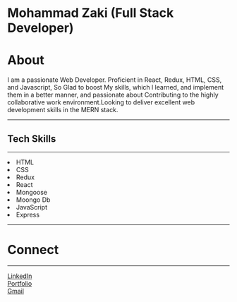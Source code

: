   <h1>Mohammad Zaki (Full Stack Developer)</h1>
   <h1>About</h1>
   
   <p>I am a passionate Web Developer. Proficient in React, Redux,
    HTML, CSS, and Javascript, So Glad to boost My skills, which
    l learned, and implement them in a better manner, and
    passionate about Contributing to the highly collaborative work
    environment.Looking to deliver excellent web development
    skills in the MERN stack.</p>
     <hr/>
      <h2>Tech Skills</h2>
      <hr/>
    <li>HTML</li>    <li>CSS</li>
    <li>Redux</li>
    <li>React</li>
    <li>Mongoose</li>
    <li>Moongo Db</li>
    <li>JavaScript</li>
    <li>Express</li>
    <hr/>
    <h1>Connect</h1>
<hr/>
  <a href="https://www.linkedin.com/in/mohammad-zaki-b48821158">LinkedIn</a>
  <br/>
  <a href="https://portfolio-zaki.vercel.app">Portfolio</a>
  <br/>
  <a href="mailto:mohammadzaki7058@gmail.com">Gmail</a>
